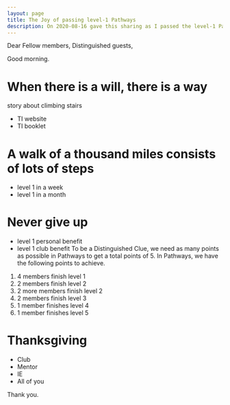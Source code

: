 ```yaml
---
layout: page
title: The Joy of passing level-1 Pathways
description: On 2020-08-16 gave this sharing as I passed the level-1 Pathways in Yulife club of Toastmaster.
---
```



Dear Fellow members,
Distinguished guests,

Good morning.

# When there is a will, there is a way
story about climbing stairs

- TI website
- TI booklet

# A walk of a thousand miles consists of lots of steps
- level 1 in a week
- level 1 in a month

# Never give up
- level 1 personal benefit
- level 1 club benefit
To be a Distinguished Clue, we need as many points as possible in Pathways to get a total points of 5.
In Pathways, we have the following points to achieve.
1. 4 members finish level 1
2. 2 members finish level 2
3. 2 more members finish level 2
4. 2 members finish level 3
5. 1 member finishes level 4
6. 1 member finishes level 5

# Thanksgiving
- Club
- Mentor
- IE
- All of you

Thank you.